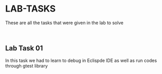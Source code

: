 # LAB-TASKS
<p> These are all the tasks that were given in the lab to solve </p>
<br>
<h2> Lab Task 01 </h2>
<p> In this task we had to learn to debug in Eclispde IDE as well as run codes through gtest library </p>
